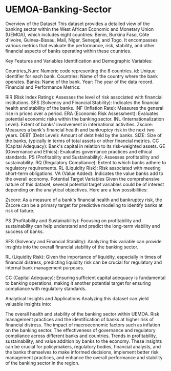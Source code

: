 # UEMOA-Banking-Sector
Overview of the Dataset
This dataset provides a detailed view of the banking sector within the West African Economic and Monetary Union (UEMOA), which includes eight countries: Benin, Burkina Faso, Côte d'Ivoire, Guinea-Bissau, Mali, Niger, Senegal, and Togo. It encompasses various metrics that evaluate the performance, risk, stability, and other financial aspects of banks operating within these countries.

Key Features and Variables
Identification and Demographic Variables:

Countries_Num: Numeric code representing the 8 countries.
id: Unique identifier for each bank.
Countries: Name of the country where the bank operates.
Banks: Name of the bank.
Year: The year of the data record.
Financial and Performance Metrics:

RIR (Risk Index Rating): Assesses the level of risk associated with financial institutions.
SFS (Solvency and Financial Stability): Indicates the financial health and stability of the banks.
INF (Inflation Rate): Measures the general rise in prices over a period.
ERA (Economic Risk Assessment): Evaluates potential economic risks within the banking sector.
INL (Internationalization Level): Extent of banks' involvement in international activities.
Zscore: Measures a bank's financial health and bankruptcy risk in the next two years.
DEBT (Debt Level): Amount of debt held by the banks.
SIZE: Size of the banks, typically in terms of total assets or other financial metrics.
CC (Capital Adequacy): Bank's capital in relation to its risk-weighted assets.
GE (Governance and Ethics): Evaluates governance practices and ethical standards.
PS (Profitability and Sustainability): Assesses profitability and sustainability.
RQ (Regulatory Compliance): Extent to which banks adhere to regulatory requirements.
RL (Liquidity Risk): Risk associated with meeting short-term obligations.
VA (Value Added): Indicates the value banks add to the overall economy.
Potential Target Variables
Given the comprehensive nature of this dataset, several potential target variables could be of interest depending on the analytical objectives. Here are a few possibilities:

Zscore: As a measure of a bank's financial health and bankruptcy risk, the Zscore can be a primary target for predictive modeling to identify banks at risk of failure.

PS (Profitability and Sustainability): Focusing on profitability and sustainability can help understand and predict the long-term viability and success of banks.

SFS (Solvency and Financial Stability): Analyzing this variable can provide insights into the overall financial stability of the banking sector.

RL (Liquidity Risk): Given the importance of liquidity, especially in times of financial distress, predicting liquidity risk can be crucial for regulatory and internal bank management purposes.

CC (Capital Adequacy): Ensuring sufficient capital adequacy is fundamental to banking operations, making it another potential target for ensuring compliance with regulatory standards.

Analytical Insights and Applications
Analyzing this dataset can yield valuable insights into:

The overall health and stability of the banking sector within UEMOA.
Risk management practices and the identification of banks at higher risk of financial distress.
The impact of macroeconomic factors such as inflation on the banking sector.
The effectiveness of governance and regulatory compliance across different banks and countries.
Trends in profitability, sustainability, and value addition by banks to the economy.
These insights can be crucial for policymakers, regulatory bodies, financial analysts, and the banks themselves to make informed decisions, implement better risk management practices, and enhance the overall performance and stability of the banking sector in the region.

